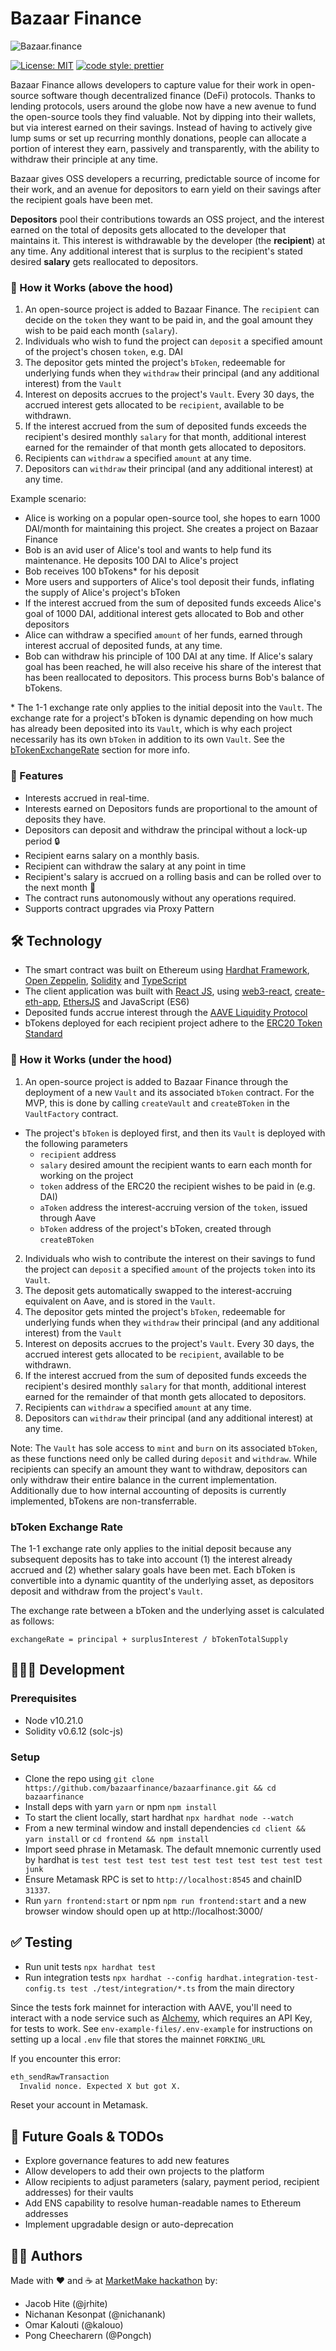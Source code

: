 # Bazaar Finance
![Bazaar.finance](https://user-images.githubusercontent.com/20870134/107111907-3fc95e80-6886-11eb-8ad5-83250a00f566.png)

[![License: MIT](https://img.shields.io/badge/License-MIT-yellow.svg)](https://opensource.org/licenses/MIT) [![code style: prettier](https://img.shields.io/badge/code_style-prettier-ff69b4.svg?style=flat-square)](https://github.com/prettier/prettier)

Bazaar Finance allows developers to capture value for their work in open-source software though decentralized finance (DeFi) protocols. Thanks to lending protocols, users around the globe now have a new avenue to fund the open-source tools they find valuable. Not by dipping into their wallets, but via interest earned on their savings. Instead of having to actively give lump sums or set up recurring monthly donations, people can allocate a portion of interest they earn, passively and transparently, with the ability to withdraw their principle at any time.

Bazaar gives OSS developers a recurring, predictable source of income for their work, and an avenue for depositors to earn yield on their savings after the recipient goals have been met.

**Depositors** pool their contributions towards an OSS project, and the interest earned on the total of deposits gets allocated to the developer that maintains it. This interest is withdrawable by the developer (the **recipient**) at any time. Any additional interest that is surplus to the recipient's stated desired **salary** gets reallocated to depositors.

### 📖 How it Works (above the hood)
1. An open-source project is added to Bazaar Finance. The `recipient` can decide on the `token` they want to be paid in, and the goal amount they wish to be paid each month (`salary`).
2. Individuals who wish to fund the project can `deposit` a specified amount of the project's chosen `token`, e.g. DAI
3. The depositor gets minted the project's `bToken`, redeemable for underlying funds when they `withdraw` their principal (and any additional interest) from the `Vault`
4. Interest on deposits accrues to the project's `Vault`. Every 30 days, the accrued interest gets allocated to be `recipient`, available to be withdrawn.
5. If the interest accrued from the sum of deposited funds exceeds the recipient's desired monthly `salary` for that month, additional interest earned for the remainder of that month gets allocated to depositors.
6. Recipients can `withdraw` a specified `amount` at any time.
7. Depositors can `withdraw` their principal (and any additional interest) at any time.

Example scenario:
- Alice is working on a popular open-source tool, she hopes to earn 1000 DAI/month for maintaining this project. She creates a project on Bazaar Finance
- Bob is an avid user of Alice's tool and wants to help fund its maintenance. He deposits 100 DAI to Alice's project
- Bob receives 100 bTokens* for his deposit
- More users and supporters of Alice's tool deposit their funds, inflating the supply of Alice's project's bToken
- If the interest accrued from the sum of deposited funds exceeds Alice's goal of 1000 DAI, additional interest gets allocated to Bob and other depositors
- Alice can withdraw a specified `amount` of her funds, earned through interest accrual of deposited funds, at any time.
- Bob can withdraw his principle of 100 DAI at any time. If Alice's salary goal has been reached, he will also receive his share of the interest that has been reallocated to depositors. This process burns Bob's balance of bTokens.

\* The 1-1 exchange rate only applies to the initial deposit into the `Vault`. The exchange rate for a project's bToken is dynamic depending on how much has already been deposited into its `Vault`, which is why each project necessarily has its own `bToken` in addition to its own `Vault`. See the [bTokenExchangeRate](#bToken-Exchange-Rate) section for more info.

### 🎒 Features
- Interests accrued in real-time.
- Interests earned on Depositors funds are proportional to the amount of deposits they have.
- Depositors can deposit and withdraw the principal without a lock-up period 🔒
- Recipient earns salary on a monthly basis.
- Recipient can withdraw the salary at any point in time
- Recipient's salary is accrued on a rolling basis and can be rolled over to the next month 📅
- The contract runs autonomously without any operations required.
- Supports contract upgrades via Proxy Pattern

## 🛠 Technology
- The smart contract was built on Ethereum using [Hardhat Framework](https://hardhat.org/), [Open Zeppelin](https://github.com/OpenZeppelin/openzeppelin-contracts), [Solidity](https://docs.soliditylang.org/en/v0.6.12/) and [TypeScript](https://www.typescriptlang.org/)
- The client application was built with [React JS](https://reactjs.org/), using [web3-react](https://github.com/NoahZinsmeister/web3-react), [create-eth-app](https://github.com/paulrberg/create-eth-app), [EthersJS](https://docs.ethers.io/v5/) and JavaScript (ES6)
- Deposited funds accrue interest through the [AAVE Liquidity Protocol](https://aave.com/)
- bTokens deployed for each recipient project adhere to the [ERC20 Token Standard](https://github.com/OpenZeppelin/openzeppelin-contracts/blob/v3.3.0/contracts/token/ERC20/IERC20.sol)

### 📖 How it Works (under the hood)
1. An open-source project is added to Bazaar Finance through the deployment of a new `Vault` and its associated `bToken` contract. For the MVP, this is done by calling `createVault` and `createBToken` in the `VaultFactory` contract. 
  - The project's `bToken` is deployed first, and then its `Vault` is deployed with the following parameters
    - `recipient` address
    - `salary` desired amount the recipient wants to earn each month for working on the project
    - `token` address of the ERC20 the recipient wishes to be paid in (e.g. DAI)
    - `aToken` address the interest-accruing version of the `token`, issued through Aave
    - `bToken` address of the project's bToken, created through `createBToken`
2. Individuals who wish to contribute the interest on their savings to fund the project can `deposit` a specified `amount` of the projects `token` into its `Vault`.
3. The deposit gets automatically swapped to the interest-accruing equivalent on Aave, and is stored in the `Vault`.
4. The depositor gets minted the project's `bToken`, redeemable for underlying funds when they `withdraw` their principal (and any additional interest) from the `Vault`
5. Interest on deposits accrues to the project's `Vault`. Every 30 days, the accrued interest gets allocated to be `recipient`, available to be withdrawn.
6. If the interest accrued from the sum of deposited funds exceeds the recipient's desired monthly `salary` for that month, additional interest earned for the remainder of that month gets allocated to depositors.
7. Recipients can `withdraw` a specified `amount` at any time.
8. Depositors can `withdraw` their principal (and any additional interest) at any time.

Note: The `Vault` has sole access to `mint` and `burn` on its associated `bToken`, as these functions need only be called during `deposit` and `withdraw`. While recipients can specify an amount they want to withdraw, depositors can only withdraw their entire balance in the current implementation. Additionally due to how internal accounting of deposits is currently implemented, bTokens are non-transferrable.

### bToken Exchange Rate

The 1-1 exchange rate only applies to the initial deposit because any subsequent deposits has to take into account (1) the interest already accrued and (2) whether salary goals have been met. Each bToken is convertible into a dynamic quantity of the underlying asset, as depositors deposit and withdraw from the project's `Vault`.

The exchange rate between a bToken and the underlying asset is calculated as follows:

`exchangeRate = principal + surplusInterest / bTokenTotalSupply`

## 👩🏻‍💻 Development

### Prerequisites
- Node v10.21.0
- Solidity v0.6.12 (solc-js)

### Setup
- Clone the repo using `git clone https://github.com/bazaarfinance/bazaarfinance.git && cd bazaarfinance`
- Install deps with yarn `yarn` or npm `npm install`
- To start the client locally, start hardhat `npx hardhat node --watch`
- From a new terminal window and install dependencies `cd client && yarn install` or `cd frontend && npm install`
- Import seed phrase in Metamask. The default mnemonic currently used by hardhat is `test test test test test test test test test test test junk`
- Ensure Metamask RPC is set to `http://localhost:8545` and chainID `31337`.
- Run `yarn frontend:start` or npm `npm run frontend:start` and a new browser window should open up at http://localhost:3000/

## ✅ Testing
- Run unit tests `npx hardhat test`
- Run integration tests `npx hardhat --config hardhat.integration-test-config.ts test ./test/integration/*.ts` from the main directory

Since the tests fork mainnet for interaction with AAVE, you'll need to interact with a node service such as [Alchemy](http://alchemyapi.io/), which requires an API Key, for tests to work. See `env-example-files/.env-example` for instructions on setting up a local `.env` file that stores the mainnet `FORKING_URL`

If you encounter this error:

```bash
eth_sendRawTransaction
  Invalid nonce. Expected X but got X.
```

Reset your account in Metamask.

## 🚀 Future Goals & TODOs
- Explore governance features to add new features
- Allow developers to add their own projects to the platform
- Allow recipients to adjust parameters (salary, payment period, recipient addresses) for their vaults
- Add ENS capability to resolve human-readable names to Ethereum addresses
- Implement upgradable design or auto-deprecation

## ✍🏼 Authors
Made with ❤️ and ☕️ at [MarketMake hackathon](https://mm.ethglobal.co/) by:
- Jacob Hite (@jrhite)
- Nichanan Kesonpat (@nichanank)
- Omar Kalouti (@kalouo)
- Pong Cheecharern (@Pongch)
